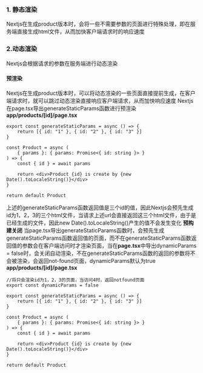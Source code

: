 ### 1. 静态渲染
Nextjs在生成product版本时，会将一些不需要参数的页面进行特殊处理，即在服务端直接生成html文件，从而加快客户端请求时的响应速度
### 2.动态渲染
Nextjs会根据请求的参数在服务端进行动态渲染
#### 预渲染
Nextjs在生成product版本时，可以将动态渲染的一些页面直接提前生成，在客户端请求时，就可以跳过动态渲染直接响应客户端请求，从而加快响应速度
Nextjs在page.tsx导出generateStaticParams函数进行预渲染
**app/products/[id]/page.tsx**
```tsx
export const generateStaticParams = async () => {
	return [{ id: "1" }, { id: "2" }, { id: "3" }]
}

const Product = async (
	{ params }: { params: Promise<{ id: string }> }
) => {
	const { id } = await params

	return <div>Product {id} is create by {new Date().toLocaleString()}</div>
}

return default Product
```
上述的generateStaticParams函数返回值是三个id的值，因此Nextjs会预先生成id为1，2，3的三个html文件，当请求上述url会直接返回这三个html文件，由于是已经生成的文件，因此new Date().toLocaleString()产生的值不会发生变化
**预构建关闭**
当page.tsx导出generateStaticParams函数时，会预先生成generateStaticParams函数返回值的页面，而不在generateStaticParams函数返回值的参数会在客户端访问时才渲染页面，当在**page.tsx**中导出dynamicParams = false时，会关闭自动渲染，不在generateStaticParams函数的返回的参数将不会被渲染，会返回not-found页面，dynamicParams默认为true
**app/products/[id]/page.tsx**
```tsx
//将只会渲染id为1，2，3的页面，当访问4时，返回notfound页面
export const dynamicParams = false

export const generateStaticParams = async () => {
	return [{ id: "1" }, { id: "2" }, { id: "3" }]
}

const Product = async (
	{ params }: { params: Promise<{ id: string }> }
) => {
	const { id } = await params

	return <div>Product {id} is create by {new Date().toLocaleString()}</div>
}

return default Product
```
